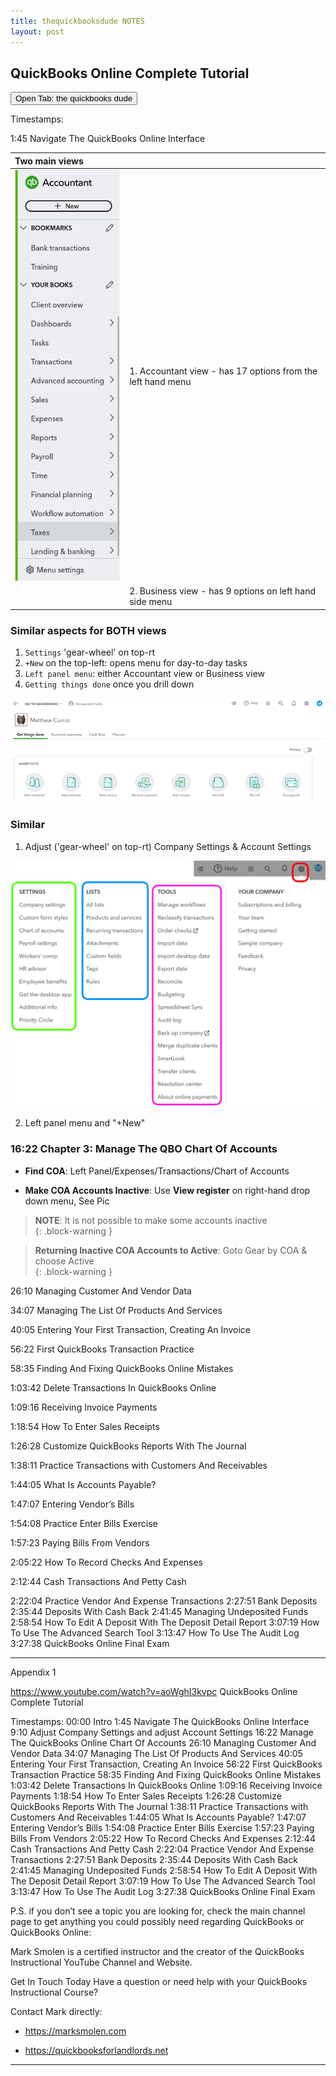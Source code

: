 ```yaml
---
title: thequickbooksdude NOTES
layout: post
---
```


## QuickBooks Online Complete Tutorial

<button onclick="myFunction()">Open Tab: the quickbooks dude</button>
<script>
function myFunction() {
  window.open("https://www.youtube.com/watch?v=aoWghI3kvpc");
}
</script>

Timestamps:  

1:45 Navigate The QuickBooks Online Interface

|Two main views||
|:--|:--|
|![Accountant](/assets/images/qbo.left.panel.png)|1. Accountant view - has 17 options from the left hand menu|
||2. Business view - has 9 options on left hand side menu|

### Similar aspects for BOTH views

  1. `Settings` 'gear-wheel' on top-rt
  2. `+New` on the top-left: opens menu for day-to-day tasks
  3. `Left panel menu`: either Accountant view or Business view
  4. `Getting things done` once you drill down

![](/assets/images/getting-things-done.700px.png)


### Similar

1. Adjust ('gear-wheel' on top-rt) Company Settings & Account Settings

![](/assets/images/gear-settings_2024-06-19_09-49-27.png)

2. Left panel menu and "+New"



### 16:22 Chapter 3: Manage The QBO Chart Of Accounts  


- **Find COA**: Left Panel/Expenses/Transactions/Chart of Accounts  

- **Make COA Accounts Inactive**: Use **View register** on right-hand drop down menu,  See Pic  

>**NOTE**: It is not possible to make some accounts inactive  
{: .block-warning } 

>**Returning Inactive COA Accounts to Active**: Goto Gear by COA & choose Active  
{: .block-warning }







26:10 Managing Customer And Vendor Data 


34:07 Managing The List Of Products And Services 


40:05 Entering Your First Transaction, Creating An Invoice 


56:22 First QuickBooks Transaction Practice



58:35 Finding And Fixing QuickBooks Online Mistakes 



1:03:42 Delete Transactions In QuickBooks Online 


1:09:16 Receiving Invoice Payments 


1:18:54 How To Enter Sales Receipts 


1:26:28 Customize QuickBooks Reports With The Journal 



1:38:11 Practice Transactions with Customers And Receivables 



1:44:05 What Is Accounts Payable? 


1:47:07 Entering Vendor’s Bills 


1:54:08 Practice Enter Bills Exercise



1:57:23 Paying Bills From Vendors 



2:05:22 How To Record Checks And Expenses 


2:12:44 Cash Transactions And Petty Cash 



2:22:04 Practice Vendor And Expense Transactions 
2:27:51 Bank Deposits 
2:35:44 Deposits With Cash Back 
2:41:45 Managing Undeposited Funds 
2:58:54 How To Edit A Deposit With The Deposit Detail Report 
3:07:19 How To Use The Advanced Search Tool 
3:13:47 How To Use The Audit Log 
3:27:38 QuickBooks Online Final Exam 



---


Appendix 1

https://www.youtube.com/watch?v=aoWghI3kvpc
QuickBooks Online Complete Tutorial

Timestamps: 
00:00 Intro
1:45 Navigate The QuickBooks Online Interface 
9:10 Adjust Company Settings and adjust Account Settings
16:22 Manage The QuickBooks Online Chart Of Accounts
26:10 Managing Customer And Vendor Data 
34:07 Managing The List Of Products And Services 
40:05 Entering Your First Transaction, Creating An Invoice 
56:22 First QuickBooks Transaction Practice
58:35 Finding And Fixing QuickBooks Online Mistakes 
1:03:42 Delete Transactions In QuickBooks Online 
1:09:16 Receiving Invoice Payments 
1:18:54 How To Enter Sales Receipts 
1:26:28 Customize QuickBooks Reports With The Journal 
1:38:11 Practice Transactions with Customers And Receivables 
1:44:05 What Is Accounts Payable? 
1:47:07 Entering Vendor’s Bills 
1:54:08 Practice Enter Bills Exercise
1:57:23 Paying Bills From Vendors 
2:05:22 How To Record Checks And Expenses 
2:12:44 Cash Transactions And Petty Cash 
2:22:04 Practice Vendor And Expense Transactions 
2:27:51 Bank Deposits 
2:35:44 Deposits With Cash Back 
2:41:45 Managing Undeposited Funds 
2:58:54 How To Edit A Deposit With The Deposit Detail Report 
3:07:19 How To Use The Advanced Search Tool 
3:13:47 How To Use The Audit Log 
3:27:38 QuickBooks Online Final Exam 


P.S. if you don’t see a topic you are looking for, check the main channel page to get anything you could possibly need regarding QuickBooks or QuickBooks Online:

Mark Smolen is a certified instructor and the creator of the QuickBooks Instructional YouTube Channel and Website. 

Get In Touch Today Have a question or need help with your QuickBooks Instructional Course? 

Contact Mark directly: 

- https://marksmolen.com 

- https://quickbooksforlandlords.net 

---

